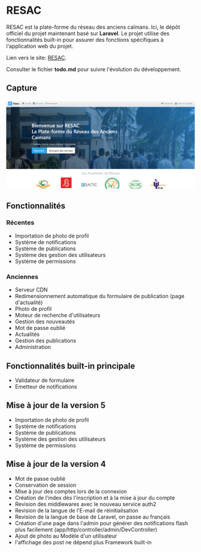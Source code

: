 # RESAC

RESAC est la plate-forme du réseau des anciens caïmans. Ici, le dépôt officiel du projet maintenant basé sur **Laravel**. Le projet utilise des fonctionnalités built-in pour assurer des fonctions spécifiques à l'application web du projet.

Lien vers le site: [RESAC](https://resac2.herokuapp.com/).

Consulter le fichier **todo.md** pour suivre l'évolution du développement.

## Capture

![Capture de la page d'accueil](public/asset/doc/screenshot_v2.png)

## Fonctionnalités

### Récentes

- Importation de photo de profil
- Système de notifications
- Système de publications
- Système des gestion des utilisateurs
- Système de permissions

### Anciennes

- Serveur CDN
- Redimensionnement automatique du formulaire de publication (page d'actualité)
- Photo de profil
- Moteur de recherche d'utilisateurs
- Gestion des nouveautés
- Mot de passe oublié
- Actualités
- Gestion des publications
- Administration

## Fonctionnalités built-in principale

- Validateur de formulaire
- Emetteur de notifications

## Mise à jour de la version 5

- Importation de photo de profil
- Système de notifications
- Système de publications
- Système des gestion des utilisateurs
- Système de permissions

## Mise à jour de la version 4

- Mot de passe oublié
- Conservation de session
- Mise à jour des comptes lors de la connexion
- Création de l'index dès l'inscription et à la mise à jour du compte
- Revision des middlewares avec le nouveau service auth2
- Revision de la langue de l'E-mail de réinitialisation
- Revision de la langue de base de Laravel, on passe au français
- Création d'une page dans l'admin pour générer des notifications flash plus facilement (app/http/controller/admin/DevController)
- Ajout de photo au Modèle d'un utilisateur
- l'affichage des post ne dépend plus Framework built-in
